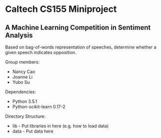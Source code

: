 # Caltech CS155 Miniproject 
## A Machine Learning Competition in Sentiment Analysis

Based on bag-of-words representation of speeches, determine whether a given speech indicates opposition.

Group members:
* Nancy Cao
* Joanne Li
* Yubo Su

Dependencies:
* Python 3.5.1
* Python-scikit-learn 0.17-2

Directory Structure:
* lib - Put libraries in here (e.g. how to load data)
* data - Put data here
